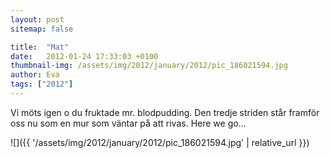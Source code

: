 ```yaml
---
layout: post
sitemap: false

title:  "Mat"
date:   2012-01-24 17:33:03 +0100
thumbnail-img: /assets/img/2012/january/2012/pic_186021594.jpg
author: Eva
tags: ["2012"]
---
```


Vi möts igen o du fruktade mr. blodpudding. Den tredje striden står framför oss nu som en mur som väntar på att rivas. Here we go...

![]({{ '/assets/img/2012/january/2012/pic_186021594.jpg'  | relative_url }})

